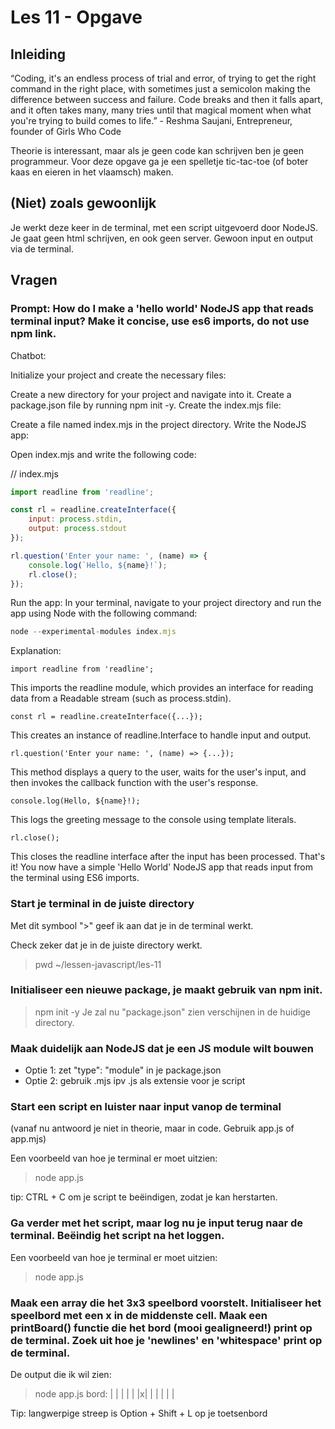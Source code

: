 # Les 11 - Opgave

## Inleiding

“Coding, it's an endless process of trial and error, of trying to get the right command in the right place, with sometimes just a semicolon making the difference between success and failure. Code breaks and then it falls apart, and it often takes many, many tries until that magical moment when what you're trying to build comes to life.” - Reshma Saujani, Entrepreneur, founder of Girls Who Code

Theorie is interessant, maar als je geen code kan schrijven ben je geen programmeur. Voor deze opgave ga je een spelletje tic-tac-toe (of boter kaas en eieren in het vlaamsch) maken.


## (Niet) zoals gewoonlijk

Je werkt deze keer in de terminal, met een script uitgevoerd door NodeJS. Je gaat geen html schrijven, en ook geen server. Gewoon input en output via de terminal.

## Vragen

### Prompt: How do I make a 'hello world' NodeJS app that reads terminal input? Make it concise, use es6 imports, do not use npm link.

Chatbot:

Initialize your project and create the necessary files:

Create a new directory for your project and navigate into it.
Create a package.json file by running npm init -y.
Create the index.mjs file:

Create a file named index.mjs in the project directory.
Write the NodeJS app:

Open index.mjs and write the following code:

// index.mjs
```javascript
import readline from 'readline';

const rl = readline.createInterface({
    input: process.stdin,
    output: process.stdout
});

rl.question('Enter your name: ', (name) => {
    console.log(`Hello, ${name}!`);
    rl.close();
});
```
Run the app:
In your terminal, navigate to your project directory and run the app using Node with the following command:
```javascript
node --experimental-modules index.mjs
```
Explanation:

`import readline from 'readline';`

This imports the readline module, which provides an interface for reading data from a Readable stream (such as process.stdin).

`const rl = readline.createInterface({...});`

This creates an instance of readline.Interface to handle input and output.

`rl.question('Enter your name: ', (name) => {...});`

This method displays a query to the user, waits for the user's input, and then invokes the callback function with the user's response.

`console.log(Hello, ${name}!);`

This logs the greeting message to the console using template literals.

`rl.close();`

This closes the readline interface after the input has been processed.
That's it! You now have a simple 'Hello World' NodeJS app that reads input from the terminal using ES6 imports.

### Start je terminal in de juiste directory
Met dit symbool ">" geef ik aan dat je in de terminal werkt.

Check zeker dat je in de juiste directory werkt.
> pwd
~/lessen-javascript/les-11

### Initialiseer een nieuwe package, je maakt gebruik van npm init.

> npm init -y
Je zal nu "package.json" zien verschijnen in de huidige directory.

### Maak duidelijk aan NodeJS dat je een JS module wilt bouwen
- Optie 1: zet "type": "module" in je package.json
- Optie 2: gebruik .mjs ipv .js als extensie voor je script

### Start een script en luister naar input vanop de terminal
(vanaf nu antwoord je niet in theorie, maar in code. Gebruik app.js of app.mjs)

Een voorbeeld van hoe je terminal er moet uitzien:
> node app.js
> <typ iets>

tip: CTRL + C om je script te beëindigen, zodat je kan herstarten.

### Ga verder met het script, maar log nu je input terug naar de terminal. Beëindig het script na het loggen.
Een voorbeeld van hoe je terminal er moet uitzien:
> node app.js
> <typ iets>
> <log hier de input>
> <exit the program>

### Maak een array die het 3x3 speelbord voorstelt. Initialiseer het speelbord met een x in de middenste cell. Maak een printBoard() functie die het bord (mooi gealigneerd!) print op de terminal. Zoek uit hoe je 'newlines' en 'whitespace' print op de terminal.

De output die ik wil zien:
> node app.js
> bord:
  | | | |
  | |x| |
  | | | |

Tip: langwerpige streep is Option + Shift + L op je toetsenbord
